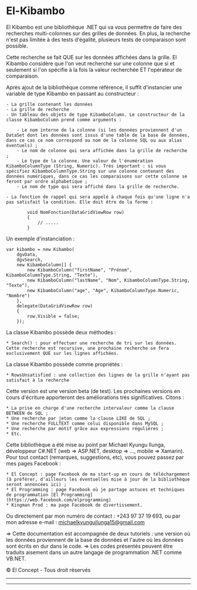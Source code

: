 # El-Kibambo

El Kibambo est une bibliothèque .NET qui va vous permettre de faire des recherches multi-colonnes sur des grilles de données.
En plus, la recherche n'est pas limitée à des tests d'égalité, plusieurs tests de comparaison sont possible.

Cette recherche se fait QUE sur les données affichées dans la grille.
El Kibambo considère que l'on veut recherché sur une colonne que si et seulement si l'on spécifie à la fois la valeur recherchée ET l'opérateur de comparaison.

Après ajout de la bibliothèque comme référence, il suffit d'instancier une variable de type Kibambo en passant au constructeur :

    - La grille contenant les données 
    - La grille de recherche 
    - Un tableau des objets de type KibamboColumn. Le constructeur de la classe KibamboColumn prend comme arguments :

        - Le nom interne de la colonne (si les données proviennent d'un DataSet dont les données sont issus d'une table de la base de données, dans ce cas ce nom correspond au nom de la colonne SQL ou aux alias éventuels) ;
        - Le nom de colonne qui sera affichée dans la grille de recherche ;
        - Le type de la colonne. Une valeur de l'énumération KibamboColumnType (String, Numeric). Très important : si vous spécifiez KibamboColumnType.String sur une colonne contenant des données numériques, dans ce cas les comparaisons sur cette colonne se feront par ordre alphabetique ;
        - Le nom de type qui sera affiché dans la grille de recherche.

    - La fonction de rappel qui sera appelé à chaque fois qu'une ligne n'a pas satisfait la condition. Elle doit être de la forme :
```
        void NomFonction(DataGridViewRow row)
        {
            // .....
        }
```
Un exemple d'instanciation :

    var kibambo = new Kibambo(
        dgvData,
        dgvSearch,
        new KibamboColumn[] { 
            new KibamboColumn("firstName", "Prénom", KibamboColumnType.String, "Texte"),
            new KibamboColumn("lastName", "Nom", KibamboColumnType.String, "Texte"),
            new KibamboColumn("age", "Age", KibamboColumnType.Numeric, "Nombre")
        },
        delegate(DataGridViewRow row)
        {
            row.Visible = false;
        });

La classe Kibambo possède deux méthodes :

    * Search() : pour effectuer une recherche de tri sur les données. Cette recherche est recursive, une prochaine recherche se fera exclusivement QUE sur les lignes affichées.

La classe Kibambo possède comme propriétés :

    * RowsUnsatisfied : une collection des lignes de la grille n'ayant pas satisfait à la recherche

Cette version est une version beta (de test). Les prochaines versions en cours d'écriture apporteront des améliorations très significatives. Citons :

    * La prise en charge d'une recherche intervaleur comme la clause BETWEEN de SQL ;
    * Une recherche par jeton comme la clause LIKE de SQL ;
    * Une recherche FULLTEXT comme celui disponible dans MySQL ;
    * Une recherche par motif grâce aux expressions régulières ;
    * Etc.

Cette bibliothèque a été mise au point par Michael Kyungu Ilunga, développeur C#.NET (web => ASP.NET, desktop => ..., mobile => Xamarin). Pour tout contact (remarques, suggestions, etc), vous pouvez passez par mes pages Facebook :

    * El Concept : page Facebook de ma start-up en cours de téléchargement (à préférer, d'ailleurs les éventuelles mise à jour de la bibliothèque seront annoncées ici) ;
    * El Programming : page Facebook où je partage astuces et techniques de programmation [El Programming](https://web.facebook.com/elprogramming)
    * Kingman Prod : ma page Facebook de divertissement.

Ou directement par mon numéro de contact : +243 97 37 19 693, ou par mon adresse e-mail : michaelkyunguilunga15@gmail.com

=> Cette documentation est accompagnée de deux tutoriels : une version où les données proviennent de la base de données et l'autre où les données sont écrits en dur dans le code.
=> Les codes présentés peuvent être traduits aisement dans un autre langage de programmation .NET comme VB.NET.

© El Concept - Tous droit réservés

-------------------------------------------------------------------------
-------------------------------------------------------------------------
